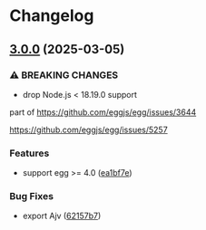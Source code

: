 # Changelog

## [3.0.0](https://github.com/eggjs-community/egg-typebox-validate/compare/v2.3.1...v3.0.0) (2025-03-05)


### ⚠ BREAKING CHANGES

* drop Node.js < 18.19.0 support

part of https://github.com/eggjs/egg/issues/3644

https://github.com/eggjs/egg/issues/5257

### Features

* support egg >= 4.0 ([ea1bf7e](https://github.com/eggjs-community/egg-typebox-validate/commit/ea1bf7ef8363728f95c5367d70654e8445981bd9))


### Bug Fixes

* export Ajv ([62157b7](https://github.com/eggjs-community/egg-typebox-validate/commit/62157b7ac5b3b13d03ebd93ed6409dcedae91c34))
